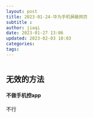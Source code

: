 ```yaml
---
layout: post
title: 2023-01-24-华为手机屏蔽网页
subtitle :
author: jiaqi
date: 2023-01-27 13:06
updated: 2023-02-03 10:03
categories: 
tags:
---
```

```toc
```


## 无效的方法
#### 不做手机控app
不行